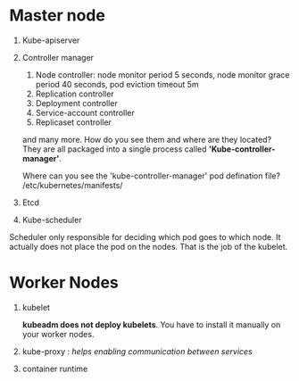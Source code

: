 
# Master node 
1. Kube-apiserver
2. Controller manager 
    1. Node controller: node monitor period 5 seconds, node monitor grace period 40 seconds, 
    pod eviction timeout 5m 
    2. Replication controller 
    3. Deployment controller
    4. Service-account controller
    5. Replicaset controller 
    
    and many more. How do you see them and where are they located? They are all packaged into a single process called **'Kube-controller-manager'**.
    
    Where can you see the 'kube-controller-manager' pod defination file? /etc/kubernetes/manifests/
3. Etcd 
4. Kube-scheduler


Scheduler only responsible for deciding which pod goes to which node. It actually does not place the pod on the nodes. That is the job of the kubelet. 


# Worker Nodes

1. kubelet

    **kubeadm does not deploy kubelets**. You have to install it manually on your worker nodes. 
2. kube-proxy : *helps enabling communication between services* 
3. container runtime


